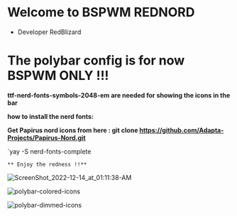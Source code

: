# Welcome to BSPWM REDNORD


* Developer RedBlizard

 # The polybar config is for now BSPWM ONLY !!!

 **ttf-nerd-fonts-symbols-2048-em are needed for showing the icons in the bar**
 
  **how to install the nerd fonts:**
  
  **Get  Papirus nord icons from here : git clone https://github.com/Adapta-Projects/Papirus-Nord.git**

 `yay -S nerd-fonts-complete


 ```
** Enjoy the redness !!**
 ```

![ScreenShot_2022-12-14_at_01:11:38-AM](https://user-images.githubusercontent.com/108489214/207758310-5e443dd8-c2cb-46c9-bd1d-1c277552a3e8.png)

![polybar-colored-icons](https://user-images.githubusercontent.com/108489214/207758377-28a2cabb-d898-4bfa-a446-670ec7dcd8b6.png)

![polybar-dimmed-icons](https://user-images.githubusercontent.com/108489214/207758400-6667526d-8abe-4c66-9202-d91ae06e234a.png)
